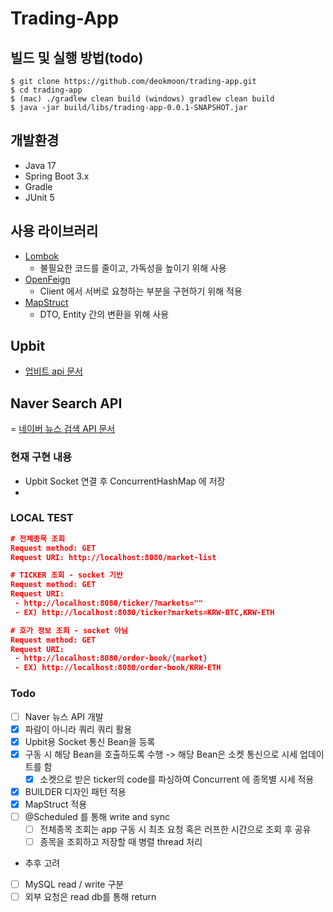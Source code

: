# Trading-App

## 빌드 및 실행 방법(todo)
```shell
$ git clone https://github.com/deokmoon/trading-app.git
$ cd trading-app
$ (mac) ./gradlew clean build (windows) gradlew clean build
$ java -jar build/libs/trading-app-0.0.1-SNAPSHOT.jar
```

## 개발환경
- Java 17
- Spring Boot 3.x
- Gradle
- JUnit 5

## 사용 라이브러리
- [Lombok](https://projectlombok.org/)
  - 불필요한 코드를 줄이고, 가독성을 높이기 위해 사용
- [OpenFeign](https://docs.spring.io/spring-cloud-openfeign/docs/current/reference/html/)
  - Client 에서 서버로 요청하는 부분을 구현하기 위해 적용
- [MapStruct](https://mapstruct.org/)
  - DTO, Entity 간의 변환을 위해 사용

## Upbit
- [업비트 api 문서](https://docs.upbit.com/docs/user-request-guide)

## Naver Search API
= [네이버 뉴스 검색 API 문서](https://developers.naver.com/docs/serviceapi/search/news/news.md)

### 현재 구현 내용
- Upbit Socket 연결 후 ConcurrentHashMap 에 저장
- 

### LOCAL TEST
~~~ json
# 전체종목 조회
Request method:	GET
Request URI: http://localhost:8080/market-list

# TICKER 조회 - socket 기반
Request method:	GET
Request URI:
 - http://localhost:8080/ticker/?markets=""
 - EX) http://localhost:8080/ticker?markets=KRW-BTC,KRW-ETH

# 호가 정보 조회 - socket 아님
Request method:	GET
Request URI:
 - http://localhost:8080/order-book/{market}
 - EX) http://localhost:8080/order-book/KRW-ETH
~~~

### Todo
- [ ] Naver 뉴스 API 개발
- [X] 파람이 아니라 쿼리 쿼리 활용
- [X] Upbit용 Socket 통신 Bean을 등록
- [x] 구동 시 해당 Bean을 호출하도록 수행 -> 해당 Bean은 소켓 통신으로 시세 업데이트를 함
  - [X] 소켓으로 받은 ticker의 code를 파싱하여 Concurrent 에 종목별 시세 적용  
- [X] BUILDER 디자인 패턴 적용
- [X] MapStruct 적용
- [ ] @Scheduled 를 통해 write and sync
  - [ ] 전체종목 조회는 app 구동 시 최초 요청 혹은 러프한 시간으로 조회 후 공유
  - [ ] 종목을 조회하고 저장할 때 병렬 thread 처리
- 추후  고려
- [ ] MySQL read / write 구분
- [ ] 외부 요청은 read db를 통해 return
